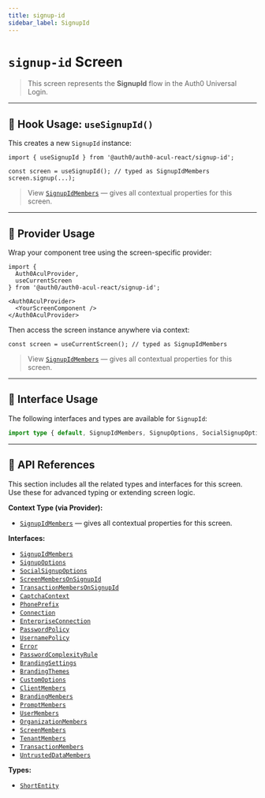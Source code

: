 ```yaml
---
title: signup-id
sidebar_label: SignupId
---
```


# `signup-id` Screen

> This screen represents the **SignupId** flow in the Auth0 Universal Login.

---

## 🔹 Hook Usage: `useSignupId()`

This creates a new `SignupId` instance:

```tsx
import { useSignupId } from '@auth0/auth0-acul-react/signup-id';

const screen = useSignupId(); // typed as SignupIdMembers
screen.signup(...);
```

> View [`SignupIdMembers`](https://auth0.github.io/universal-login/interfaces/Classes.SignupIdMembers.html) — gives all contextual properties for this screen.

---

## 🔹 Provider Usage

Wrap your component tree using the screen-specific provider:

```tsx
import {
  Auth0AculProvider,
  useCurrentScreen
} from '@auth0/auth0-acul-react/signup-id';

<Auth0AculProvider>
  <YourScreenComponent />
</Auth0AculProvider>
```

Then access the screen instance anywhere via context:

```tsx
const screen = useCurrentScreen(); // typed as SignupIdMembers
```
> View [`SignupIdMembers`](https://auth0.github.io/universal-login/interfaces/Classes.SignupIdMembers.html) — gives all contextual properties for this screen.

---

## 🔹 Interface Usage

The following interfaces and types are available for `SignupId`:

```ts
import type { default, SignupIdMembers, SignupOptions, SocialSignupOptions, ScreenMembersOnSignupId, TransactionMembersOnSignupId, CaptchaContext, PhonePrefix, Connection, EnterpriseConnection, PasswordPolicy, UsernamePolicy, Error, PasswordComplexityRule, BrandingSettings, BrandingThemes, CustomOptions, ShortEntity, ClientMembers, BrandingMembers, PromptMembers, UserMembers, OrganizationMembers, ScreenMembers, TenantMembers, TransactionMembers, UntrustedDataMembers } from '@auth0/auth0-acul-react/signup-id';
```

---

## 🔸 API References

This section includes all the related types and interfaces for this screen. Use these for advanced typing or extending screen logic.

**Context Type (via Provider):**
- [`SignupIdMembers`](https://auth0.github.io/universal-login/interfaces/Classes.SignupIdMembers.html) — gives all contextual properties for this screen.

**Interfaces:**
- [`SignupIdMembers`](https://auth0.github.io/universal-login/interfaces/Classes.SignupIdMembers.html)
- [`SignupOptions`](https://auth0.github.io/universal-login/interfaces/Classes.SignupOptions.html)
- [`SocialSignupOptions`](https://auth0.github.io/universal-login/interfaces/Classes.SocialSignupOptions.html)
- [`ScreenMembersOnSignupId`](https://auth0.github.io/universal-login/interfaces/Classes.ScreenMembersOnSignupId.html)
- [`TransactionMembersOnSignupId`](https://auth0.github.io/universal-login/interfaces/Classes.TransactionMembersOnSignupId.html)
- [`CaptchaContext`](https://auth0.github.io/universal-login/interfaces/Classes.CaptchaContext.html)
- [`PhonePrefix`](https://auth0.github.io/universal-login/interfaces/Classes.PhonePrefix.html)
- [`Connection`](https://auth0.github.io/universal-login/interfaces/Classes.Connection.html)
- [`EnterpriseConnection`](https://auth0.github.io/universal-login/interfaces/Classes.EnterpriseConnection.html)
- [`PasswordPolicy`](https://auth0.github.io/universal-login/interfaces/Classes.PasswordPolicy.html)
- [`UsernamePolicy`](https://auth0.github.io/universal-login/interfaces/Classes.UsernamePolicy.html)
- [`Error`](https://auth0.github.io/universal-login/interfaces/Classes.Error.html)
- [`PasswordComplexityRule`](https://auth0.github.io/universal-login/interfaces/Classes.PasswordComplexityRule.html)
- [`BrandingSettings`](https://auth0.github.io/universal-login/interfaces/Classes.BrandingSettings.html)
- [`BrandingThemes`](https://auth0.github.io/universal-login/interfaces/Classes.BrandingThemes.html)
- [`CustomOptions`](https://auth0.github.io/universal-login/interfaces/Classes.CustomOptions.html)
- [`ClientMembers`](https://auth0.github.io/universal-login/interfaces/Classes.ClientMembers.html)
- [`BrandingMembers`](https://auth0.github.io/universal-login/interfaces/Classes.BrandingMembers.html)
- [`PromptMembers`](https://auth0.github.io/universal-login/interfaces/Classes.PromptMembers.html)
- [`UserMembers`](https://auth0.github.io/universal-login/interfaces/Classes.UserMembers.html)
- [`OrganizationMembers`](https://auth0.github.io/universal-login/interfaces/Classes.OrganizationMembers.html)
- [`ScreenMembers`](https://auth0.github.io/universal-login/interfaces/Classes.ScreenMembers.html)
- [`TenantMembers`](https://auth0.github.io/universal-login/interfaces/Classes.TenantMembers.html)
- [`TransactionMembers`](https://auth0.github.io/universal-login/interfaces/Classes.TransactionMembers.html)
- [`UntrustedDataMembers`](https://auth0.github.io/universal-login/interfaces/Classes.UntrustedDataMembers.html)


**Types:**
- [`ShortEntity`](https://auth0.github.io/universal-login/types/Classes.ShortEntity.html)
